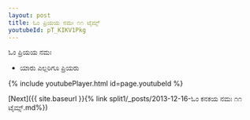 ```yaml
---
layout: post
title: ಓಂ ಪ್ರಿಯಯ ನಮಃ ೧೧ ಟೈಮ್ಸ್
youtubeId: pT_KIKV1Pkg
---
```

 
 
 ಓಂ ಪ್ರಿಯಯ ನಮಃ  
 
 -  ಯಾರು ಎಲ್ಲರಿಗೂ ಪ್ರಿಯರು 
 
  
 
  
 
 
 
 
 
 


{% include youtubePlayer.html id=page.youtubeId %}
 
[Next]({{ site.baseurl }}{% link  split1/_posts/2013-12-16-ಓಂ ಕನಕಯ ನಮಃ ೧೧ ಟೈಮ್ಸ್.md%})
 
